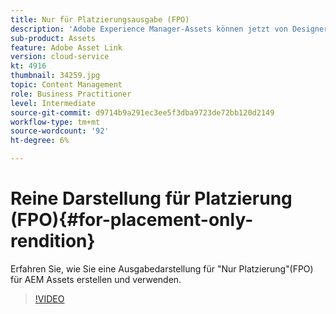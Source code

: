 ```yaml
---
title: Nur für Platzierungsausgabe (FPO)
description: 'Adobe Experience Manager-Assets können jetzt von Designern und kreativen Benutzern in ihren bevorzugten Adobe Creative Cloud-Desktop-Applikationen verwendet werden. Adobe Asset Link-Erweiterung für Adobe Creative Cloud Enterprise erweitert die Funktion zum Suchen, Durchsuchen, Sortieren, Anzeigen, Hochladen von Assets, Auschecken, Ändern, Einchecken und Anzeigen von Metadaten AEM Assets in Creative Cloud-Tools wie Adobe Photoshop, InDesign und Illustrator. '
sub-product: Assets
feature: Adobe Asset Link
version: cloud-service
kt: 4916
thumbnail: 34259.jpg
topic: Content Management
role: Business Practitioner
level: Intermediate
source-git-commit: d9714b9a291ec3ee5f3dba9723de72bb120d2149
workflow-type: tm+mt
source-wordcount: '92'
ht-degree: 6%

---
```



# Reine Darstellung für Platzierung (FPO){#for-placement-only-rendition}

Erfahren Sie, wie Sie eine Ausgabedarstellung für &quot;Nur Platzierung&quot;(FPO) für AEM Assets erstellen und verwenden.

>[!VIDEO](https://video.tv.adobe.com/v/34259/?quality=12)
